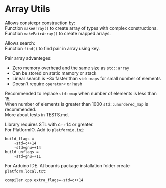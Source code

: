 # Array Utils

Allows constexpr construction by: \
Function `makeArray()` to create array of types with complex constructions. \
Function `makePairArray()` to create mapped arrays.

Allows search: \
Function `find()` to find pair in array using key.

Pair array advanteges:
- Zero memory overhead and the same size as `std::array`
- Can be stored on static mamory or stack
- Linear search is ~3x faster than `std::maps` for small number of elements
- Doesn't require `operator<` or hash

Recommended to replace `std::map` when number of elements is less than 15. \
When number of elements is greater than 1000 `std::unordered_map` is recommended. \
More about tests in TESTS.md.

Library requires STL with c++14 or greater.\
For PlatformIO. Add to `platformio.ini`:
```
build_flags =
	-std=c++14
	-std=gnu++14
build_unflags =
	-std=gnu++11
```

For Arduino IDE. At boards package installation folder create `platform.local.txt`:
```
compiler.cpp.extra_flags=-std=c++14
```